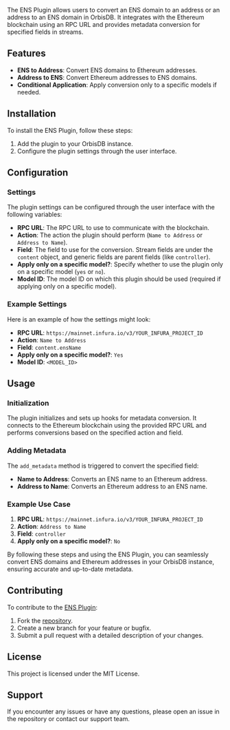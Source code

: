 The ENS Plugin allows users to convert an ENS domain to an address or an address to an ENS domain in OrbisDB. It integrates with the Ethereum blockchain using an RPC URL and provides metadata conversion for specified fields in streams.

## Features

- **ENS to Address**: Convert ENS domains to Ethereum addresses.
- **Address to ENS**: Convert Ethereum addresses to ENS domains.
- **Conditional Application**: Apply conversion only to a specific models if needed.

## Installation

To install the ENS Plugin, follow these steps:

1. Add the plugin to your OrbisDB instance.
2. Configure the plugin settings through the user interface.

## Configuration

### Settings

The plugin settings can be configured through the user interface with the following variables:

- **RPC URL**: The RPC URL to use to communicate with the blockchain.
- **Action**: The action the plugin should perform (`Name to Address` or `Address to Name`).
- **Field**: The field to use for the conversion. Stream fields are under the `content` object, and generic fields are parent fields (like `controller`).
- **Apply only on a specific model?**: Specify whether to use the plugin only on a specific model (`yes` or `no`).
- **Model ID**: The model ID on which this plugin should be used (required if applying only on a specific model).

### Example Settings

Here is an example of how the settings might look:

- **RPC URL**: `https://mainnet.infura.io/v3/YOUR_INFURA_PROJECT_ID`
- **Action**: `Name to Address`
- **Field**: `content.ensName`
- **Apply only on a specific model?**: `Yes`
- **Model ID**: `<MODEL_ID>`

## Usage

### Initialization

The plugin initializes and sets up hooks for metadata conversion. It connects to the Ethereum blockchain using the provided RPC URL and performs conversions based on the specified action and field.

### Adding Metadata

The `add_metadata` method is triggered to convert the specified field:

- **Name to Address**: Converts an ENS name to an Ethereum address.
- **Address to Name**: Converts an Ethereum address to an ENS name.

### Example Use Case

1. **RPC URL**: `https://mainnet.infura.io/v3/YOUR_INFURA_PROJECT_ID`
2. **Action**: `Address to Name`
3. **Field**: `controller`
4. **Apply only on a specific model?**: `No`

By following these steps and using the ENS Plugin, you can seamlessly convert ENS domains and Ethereum addresses in your OrbisDB instance, ensuring accurate and up-to-date metadata.

## Contributing

To contribute to the [ENS Plugin]("https://github.com/OrbisWeb3/orbisdb/tree/master/server/plugins/ens"):

1. Fork the [repository]("https://github.com/OrbisWeb3/orbisdb/tree/master/server/plugins/ens").
2. Create a new branch for your feature or bugfix.
3. Submit a pull request with a detailed description of your changes.

## License

This project is licensed under the MIT License.

## Support

If you encounter any issues or have any questions, please open an issue in the repository or contact our support team.